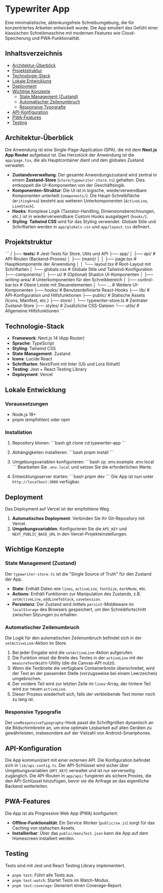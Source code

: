 # Typewriter App

Eine minimalistische, ablenkungsfreie Schreibumgebung, die für konzentriertes Arbeiten entwickelt wurde. Die App emuliert das Gefühl einer klassischen Schreibmaschine mit modernen Features wie Cloud-Speicherung und PWA-Funktionalität.

## Inhaltsverzeichnis

- [Architektur-Überblick](#architektur-überblick)
- [Projektstruktur](#projektstruktur)
- [Technologie-Stack](#technologie-stack)
- [Lokale Entwicklung](#lokale-entwicklung)
- [Deployment](#deployment)
- [Wichtige Konzepte](#wichtige-konzepte)
  - [State Management (Zustand)](#state-management-zustand)
  - [Automatischer Zeilenumbruch](#automatischer-zeilenumbruch)
  - [Responsive Typografie](#responsive-typografie)
- [API-Konfiguration](#api-konfiguration)
- [PWA-Features](#pwa-features)
- [Testing](#testing)

## Architektur-Überblick

Die Anwendung ist eine Single-Page-Application (SPA), die mit dem **Next.js App Router** aufgebaut ist. Das Herzstück der Anwendung ist die `app/page.tsx`, die als Hauptcontainer dient und den globalen Zustand verwaltet.

-   **Zustandsverwaltung**: Der gesamte Anwendungszustand wird zentral in einem **Zustand-Store** (`store/typewriter-store.ts`) gehalten. Dies entkoppelt die UI-Komponenten von der Geschäftslogik.
-   **Komponenten-Struktur**: Die UI ist in logische, wiederverwendbare Komponenten unterteilt (`components/`). Die Haupt-Schreibfläche (`WritingArea`) besteht aus weiteren Unterkomponenten (`ActiveLine`, `LineStack`).
-   **Hooks**: Komplexe Logik (Tastatur-Handling, Dimensionsberechnungen, etc.) ist in wiederverwendbare Custom Hooks ausgelagert (`hooks/`).
-   **Styling**: **Tailwind CSS** wird für das Styling verwendet. Globale Stile und Schriftarten werden in `app/globals.css` und `app/layout.tsx` definiert.

## Projektstruktur

\`\`\`
/
├── __tests__/          # Jest-Tests für Store, Utils und API
├── app/
│   ├── api/            # API-Routen (Backend-Proxies)
│   ├── (main)/
│   │   ├── page.tsx    # Hauptkomponente der Anwendung
│   │   └── layout.tsx  # Root-Layout mit Schriftarten
│   └── globals.css     # Globale Stile und Tailwind-Konfiguration
├── components/
│   ├── ui/             # (Optional) Shadcn UI-Komponenten
│   ├── writing-area/   # Unterkomponenten für den Schreibbereich
│   ├── control-bar.tsx # Obere Leiste mit Steuerelementen
│   └── ...             # Weitere UI-Komponenten
├── hooks/              # Benutzerdefinierte React-Hooks
├── lib/                # API-Konfiguration und Hilfsfunktionen
├── public/             # Statische Assets (Icons, Manifest, etc.)
├── store/
│   └── typewriter-store.ts # Zentraler Zustand-Store
├── styles/             # Zusätzliche CSS-Dateien
└── utils/              # Allgemeine Hilfsfunktionen
\`\`\`

## Technologie-Stack

-   **Framework**: Next.js 14 (App Router)
-   **Sprache**: TypeScript
-   **Styling**: Tailwind CSS
-   **State Management**: Zustand
-   **Icons**: Lucide React
-   **Schriftarten**: Next/Font mit Inter (UI) und Lora (Inhalt)
-   **Testing**: Jest + React Testing Library
-   **Deployment**: Vercel

## Lokale Entwicklung

### Voraussetzungen

-   Node.js 18+
-   pnpm (empfohlen) oder npm

### Installation

1.  Repository klonen:
    \`\`\`bash
    git clone <repository-url>
    cd typewriter-app
    \`\`\`

2.  Abhängigkeiten installieren:
    \`\`\`bash
    pnpm install
    \`\`\`

3.  Umgebungsvariablen konfigurieren:
    \`\`\`bash
    cp .env.example .env.local
    \`\`\`
    Bearbeiten Sie `.env.local` und setzen Sie die erforderlichen Werte.

4.  Entwicklungsserver starten:
    \`\`\`bash
    pnpm dev
    \`\`\`
    Die App ist nun unter `http://localhost:3000` verfügbar.

## Deployment

Das Deployment auf Vercel ist der empfohlene Weg.

1.  **Automatisches Deployment**: Verbinden Sie Ihr Git-Repository mit Vercel.
2.  **Umgebungsvariablen**: Konfigurieren Sie die `API_KEY` und `NEXT_PUBLIC_BASE_URL` in den Vercel-Projekteinstellungen.

## Wichtige Konzepte

### State Management (Zustand)

Der `typewriter-store.ts` ist die "Single Source of Truth" für den Zustand der App.

-   **State**: Enthält Daten wie `lines`, `activeLine`, `fontSize`, `darkMode`, etc.
-   **Actions**: Enthält Funktionen zur Manipulation des Zustands, z.B. `setActiveLine`, `addLineToStack`, `saveSession`.
-   **Persistenz**: Der Zustand wird mittels `persist`-Middleware im `localStorage` des Browsers gespeichert, um den Schreibfortschritt zwischen Sitzungen zu erhalten.

### Automatischer Zeilenumbruch

Die Logik für den automatischen Zeilenumbruch befindet sich in der `setActiveLine`-Aktion im Store.

1.  Bei jeder Eingabe wird die `setActiveLine`-Aktion aufgerufen.
2.  Die Funktion misst die Breite des Textes in der `activeLine` mit der `measureTextWidth`-Utility (die die Canvas-API nutzt).
3.  Wenn die Textbreite die verfügbare Containerbreite überschreitet, wird der Text an der passenden Stelle (vorzugsweise bei einem Leerzeichen) umgebrochen.
4.  Der vordere Teil wird zur letzten Zeile im `lines`-Array, der hintere Teil wird zur neuen `activeLine`.
5.  Dieser Prozess wiederholt sich, falls der verbleibende Text immer noch zu lang ist.

### Responsive Typografie

Der `useResponsiveTypography`-Hook passt die Schriftgrößen dynamisch an die Bildschirmbreite an, um eine optimale Lesbarkeit auf allen Geräten zu gewährleisten, insbesondere auf der Vielzahl von Android-Smartphones.

## API-Konfiguration

Die App kommuniziert mit einer externen API. Die Konfiguration befindet sich in `lib/api-config.ts`. Der API-Schlüssel wird sicher über Umgebungsvariablen (`API_KEY`) verwaltet und ist nur serverseitig zugänglich. Die API-Routen in `app/api/` fungieren als sichere Proxies, die den API-Schlüssel hinzufügen, bevor sie die Anfrage an das eigentliche Backend weiterleiten.

## PWA-Features

Die App ist als Progressive Web App (PWA) konfiguriert:

-   **Offline-Funktionalität**: Ein Service Worker (`public/sw.js`) sorgt für das Caching von statischen Assets.
-   **Installierbar**: Über das `public/manifest.json` kann die App auf dem Homescreen installiert werden.

## Testing

Tests sind mit Jest und React Testing Library implementiert.

-   `pnpm test`: Führt alle Tests aus.
-   `pnpm test:watch`: Startet Tests im Watch-Modus.
-   `pnpm test:coverage`: Generiert einen Coverage-Report.
